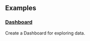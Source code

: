 ## Examples

<!-- <h3 stlye="padding-top:0;">IFTTT Integration</h3>
*  Integrate with the online universe via IFTTT. - [[Example](ifttt.md)] -->

<h3 stlye="padding-top:0;"><a href="dash-create">Dashboard</a></h3>
Create a Dashboard for exploring data.